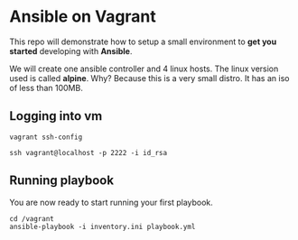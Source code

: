 Ansible on Vagrant
==================

This repo will demonstrate how to setup a small environment to **get you started** developing with **Ansible**.

We will create one ansible controller and 4 linux hosts. The linux version used is called **alpine**. Why? Because this is a very small distro. It has an iso of less than 100MB.


Logging into vm
---------------

`vagrant ssh-config`

`ssh vagrant@localhost -p 2222 -i id_rsa`

Running playbook
----------------

You are now ready to start running your first playbook.

```
cd /vagrant
ansible-playbook -i inventory.ini playbook.yml

```